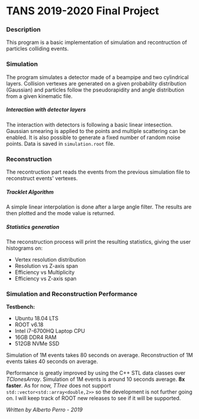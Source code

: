 # TANS 2019-2020 Final Project
### Description
This program is a basic implementation of simulation and recontruction of particles colliding events.


### Simulation
The program simulates a detector made of a beampipe and two cylindrical layers.
Collision vertexes are generated on a given probability distribution (Gaussian) and particles follow the pseudorapidity and angle distribution from a given kinematic file.

##### Interaction with detector layers
The interaction with detectors is following a basic linear intesection.
Gaussian smearing is applied to the points and multiple scattering can be enabled.
It is also possible to generate a fixed number of random noise points.
Data is saved in `simulation.root` file.

### Reconstruction
The recontruction part reads the events from the previous simulation file to reconstruct events' vertexes.

##### Tracklet Algorithm
A simple linear interpolation is done after a large angle filter. The results are then plotted and the mode value is returned.

##### Statistics generation
The reconstruction process will print the resulting statistics, giving the user histograms on:
+ Vertex resolution distribution
+ Resolution vs Z-axis span
+ Efficiency vs Multiplicity
+ Efficiency vs Z-axis span

### Simulation and Reconstruction Performance
**Testbench:**
+ Ubuntu 18.04 LTS
+ ROOT v6.18
+ Intel i7-6700HQ Laptop CPU
+ 16GB DDR4 RAM
+ 512GB NVMe SSD

Simulation of 1M events takes 80 seconds on average.
Reconstruction of 1M events takes 40 seconds on average.

Performance is greatly improved by using the C++ STL data classes over _TClonesArray_.
Simulation of 1M events is around 10 seconds average. **8x faster**.
As for now, _TTree_ does not support `std::vector<std::array<double,2>>` so the development is not further going on.
I will keep track of ROOT new releases to see if it will be supported.

*Written by Alberto Perro - 2019*
